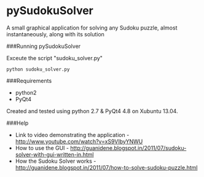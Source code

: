 pySudokuSolver
==============
A small graphical application for solving any Sudoku puzzle, almost instantaneously, along with its solution


###Running pySudokuSolver

Exceute the script "sudoku_solver.py"

	python sudoku_solver.py

###Requirements

* python2
* PyQt4

Created and tested using python 2.7 & PyQt4 4.8 on Xubuntu 13.04.

###Help

* Link to video demonstrating the application - http://www.youtube.com/watch?v=xS9VIbyYNWU
* How to use the GUI - http://guanidene.blogspot.in/2011/07/sudoku-solver-with-gui-written-in.html
* How the Sudoku Solver works - http://guanidene.blogspot.in/2011/07/how-to-solve-sudoku-puzzle.html
